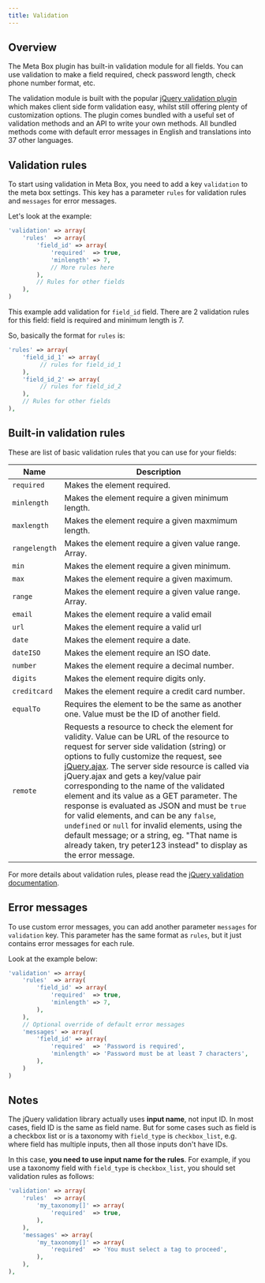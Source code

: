 ```yaml
---
title: Validation
---
```


## Overview

The Meta Box plugin has built-in validation module for all fields. You can use validation to make a field required, check password length, check phone number format, etc.

The validation module is built with the popular [jQuery validation plugin](https://jqueryvalidation.org/) which makes client side form validation easy, whilst still offering plenty of customization options. The plugin comes bundled with a useful set of validation methods and an API to write your own methods. All bundled methods come with default error messages in English and translations into 37 other languages.

## Validation rules

To start using validation in Meta Box, you need to add a key `validation` to the meta box settings. This key has a parameter `rules` for validation rules and `messages` for error messages.

Let's look at the example:

```php
'validation' => array(
    'rules'  => array(
        'field_id' => array(
            'required'  => true,
            'minlength' => 7,
            // More rules here
        ),
        // Rules for other fields
    ),
)
```

This example add validation for `field_id` field. There are 2 validation rules for this field: field is required and minimum length is 7.

So, basically the format for `rules` is:

```php
'rules' => array(
    'field_id_1' => array(
         // rules for field_id_1
    ),
    'field_id_2' => array(
         // rules for field_id_2
    ),
    // Rules for other fields
),
```

## Built-in validation rules

These are list of basic validation rules that you can use for your fields:

Name|Description
---|---
`required` | Makes the element required.
`minlength` | Makes the element require a given minimum length.
`maxlength` | Makes the element require a given maxmimum length.
`rangelength` | Makes the element require a given value range. Array.
`min` | Makes the element require a given minimum.
`max` | Makes the element require a given maximum.
`range` | Makes the element require a given value range. Array.
`email` | Makes the element require a valid email
`url` | Makes the element require a valid url
`date` | Makes the element require a date.
`dateISO` | Makes the element require an ISO date.
`number` | Makes the element require a decimal number.
`digits` | Makes the element require digits only.
`creditcard` | Makes the element require a credit card number.
`equalTo` | Requires the element to be the same as another one. Value must be the ID of another field.
`remote` | Requests a resource to check the element for validity. Value can be URL of the resource to request for server side validation (string) or options to fully customize the request, see [jQuery.ajax](https://api.jquery.com/jQuery.ajax). The server side resource is called via jQuery.ajax and gets a key/value pair corresponding to the name of the validated element and its value as a GET parameter. The response is evaluated as JSON and must be `true` for valid elements, and can be any `false`, `undefined` or `null` for invalid elements, using the default message; or a string, eg. "That name is already taken, try peter123 instead" to display as the error message.

For more details about validation rules, please read the [jQuery validation documentation](https://jqueryvalidation.org/documentation/).

## Error messages

To use custom error messages, you can add another parameter `messages` for `validation` key. This parameter has the same format as `rules`, but it just contains error messages for each rule.

Look at the example below:

```php
'validation' => array(
    'rules'  => array(
        'field_id' => array(
            'required'  => true,
            'minlength' => 7,
        ),
    ),
    // Optional override of default error messages
    'messages' => array(
        'field_id' => array(
            'required'  => 'Password is required',
            'minlength' => 'Password must be at least 7 characters',
        ),
    )
)
```

## Notes

The jQuery validation library actually uses **input name**, not input ID. In most cases, field ID is the same as field name. But for some cases such as field is a checkbox list or is a taxonomy with `field_type` is `checkbox_list`, e.g. where field has multiple inputs, then all those inputs don't have IDs.

In this case, **you need to use input name for the rules**. For example, if you use a taxonomy field with `field_type` is `checkbox_list`, you should set validation rules as follows:

```php
'validation' => array(
    'rules'  => array(
        'my_taxonomy[]' => array(
            'required'  => true,
        ),
    ),
    'messages' => array(
        'my_taxonomy[]' => array(
            'required'  => 'You must select a tag to proceed',
        ),
    ),
),
```
